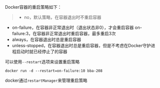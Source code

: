 Docker容器的重启策略如下：
> - no，默认策略，在容器退出时不重启容器
- on-failure，在容器非正常退出时（退出状态非0），才会重启容器
  on-failure:3，在容器非正常退出时重启容器，最多重启3次
- always，在容器退出时总是重启容器
- unless-stopped，在容器退出时总是重启容器，但是不考虑在Docker守护进程启动时就已经停止了的容器

可以使用`--restart`选项来设置重启策略

```
docker run -d --restart=on-failure:10 bba-208
```

docker通过`restartManager`来管理重启策略
